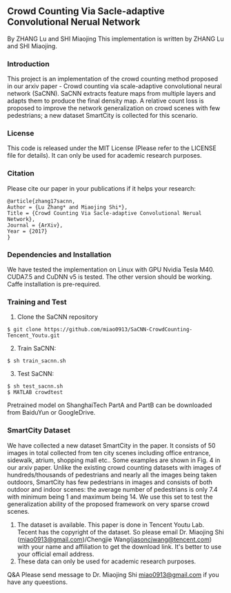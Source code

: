 ## Crowd Counting Via Sacle-adaptive Convolutional Nerual Network
By ZHANG Lu and SHI Miaojing
This  implementation is written by ZHANG Lu and SHI Miaojing.

### Introduction 
This project is an implementation of the crowd counting method proposed in our arxiv paper - Crowd counting via scale-adaptive convolutional neural network (SaCNN). SaCNN extracts feature maps from multiple layers and adapts them to produce the final density map. A relative count loss is proposed to improve the network generalization on crowd scenes with few pedestrians; a new dataset SmartCity is collected for this scenario. 

### License
This code is released under the MIT License (Please refer to the LICENSE file for details). It can only be used for academic research purposes.

### Citation
Please cite our paper in your publications if it helps your research:
```
@article{zhang17sacnn,
Author = {Lu Zhang* and Miaojing Shi*},
Title = {Crowd Counting Via Sacle-adaptive Convolutional Nerual Network},
Journal = {ArXiv},
Year = {2017}
}
```

### Dependencies and Installation 
We have tested the implementation on Linux with GPU Nvidia Tesla M40. CUDA7.5 and CuDNN v5 is tested. The other version should be working. Caffe installation is pre-required. 

### Training and Test
1. Clone the SaCNN repository 
```
$ git clone https://github.com/miao0913/SaCNN-CrowdCounting-Tencent_Youtu.git
```

2. Train SaCNN: 
```
$ sh train_sacnn.sh
```

3. Test SaCNN: 
```
$ sh test_sacnn.sh  
$ MATLAB crowdtest 
```
Pretrained model on ShanghaiTech PartA and PartB can be downloaded from BaiduYun or GoogleDrive. 


### SmartCity Dataset
We have collected a new dataset SmartCity in the paper. It consists of 50 images in total collected from ten city scenes including office entrance, sidewalk, atrium, shopping mall etc.. Some examples are shown in Fig. 4 in our arxiv paper. Unlike the existing crowd counting datasets with images of hundreds/thousands of pedestrians and nearly all the images being taken outdoors, SmartCity has few pedestrians in images and consists of both outdoor and indoor scenes: the average number of pedestrians is only 7.4 with minimum being 1 and maximum being 14. We use this set to test the generalization ability of the proposed framework on very sparse crowd scenes.

1. The dataset is available. This paper is done in Tencent Youtu Lab. Tecent has the copyright of the dataset. So please email Dr. Miaojing Shi (miao0913@gmail.com)/Chengjie Wang(jasoncjwang@tencent.com) with your name and affiliation to get the download link. It's better to use your official email address.
2. These data can only be used for academic research purposes.

Q&A
Please send message to Dr. Miaojing Shi miao0913@gmail.com if you have any queestions.

